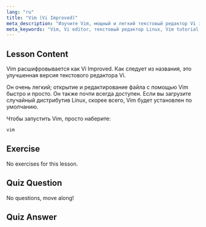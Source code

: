 ```yaml
---
lang: "ru"
title: "Vim (Vi Improved)"
meta_description: "Изучите Vim, мощный и легкий текстовый редактор Vi improved для Linux. Поймите основы использования и почему Vim важен для пользователей Linux."
meta_keywords: "Vim, Vi editor, текстовый редактор Linux, Vim tutorial, команды Linux, Linux для начинающих, руководство по Vim"
---
```


## Lesson Content

Vim расшифровывается как Vi Improved. Как следует из названия, это улучшенная версия текстового редактора Vi.

Он очень легкий; открытие и редактирование файла с помощью Vim быстро и просто. Он также почти всегда доступен. Если вы загрузите случайный дистрибутив Linux, скорее всего, Vim будет установлен по умолчанию.

Чтобы запустить Vim, просто наберите:

```bash
vim
```

## Exercise

No exercises for this lesson.

## Quiz Question

No questions, move along!

## Quiz Answer
